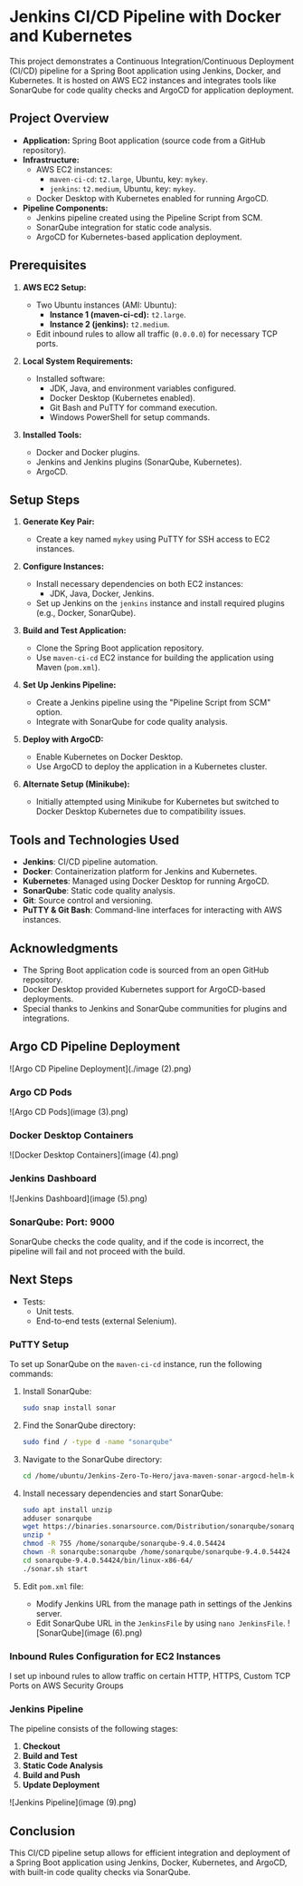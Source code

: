 # Jenkins CI/CD Pipeline with Docker and Kubernetes

This project demonstrates a Continuous Integration/Continuous Deployment (CI/CD) pipeline for a Spring Boot application using Jenkins, Docker, and Kubernetes. It is hosted on AWS EC2 instances and integrates tools like SonarQube for code quality checks and ArgoCD for application deployment.

## Project Overview

- **Application:** Spring Boot application (source code from a GitHub repository).
- **Infrastructure:**
    - AWS EC2 instances:
        - `maven-ci-cd`: `t2.large`, Ubuntu, key: `mykey`.
        - `jenkins`: `t2.medium`, Ubuntu, key: `mykey`.
    - Docker Desktop with Kubernetes enabled for running ArgoCD.
- **Pipeline Components:**
    - Jenkins pipeline created using the Pipeline Script from SCM.
    - SonarQube integration for static code analysis.
    - ArgoCD for Kubernetes-based application deployment.

## Prerequisites

1. **AWS EC2 Setup:**
    - Two Ubuntu instances (AMI: Ubuntu):
        - **Instance 1 (maven-ci-cd):** `t2.large`.
        - **Instance 2 (jenkins):** `t2.medium`.
    - Edit inbound rules to allow all traffic (`0.0.0.0`) for necessary TCP ports.

2. **Local System Requirements:**
    - Installed software:
        - JDK, Java, and environment variables configured.
        - Docker Desktop (Kubernetes enabled).
        - Git Bash and PuTTY for command execution.
        - Windows PowerShell for setup commands.

3. **Installed Tools:**
    - Docker and Docker plugins.
    - Jenkins and Jenkins plugins (SonarQube, Kubernetes).
    - ArgoCD.

## Setup Steps

1. **Generate Key Pair:**
    - Create a key named `mykey` using PuTTY for SSH access to EC2 instances.

2. **Configure Instances:**
    - Install necessary dependencies on both EC2 instances:
        - JDK, Java, Docker, Jenkins.
    - Set up Jenkins on the `jenkins` instance and install required plugins (e.g., Docker, SonarQube).

3. **Build and Test Application:**
    - Clone the Spring Boot application repository.
    - Use `maven-ci-cd` EC2 instance for building the application using Maven (`pom.xml`).

4. **Set Up Jenkins Pipeline:**
    - Create a Jenkins pipeline using the "Pipeline Script from SCM" option.
    - Integrate with SonarQube for code quality analysis.

5. **Deploy with ArgoCD:**
    - Enable Kubernetes on Docker Desktop.
    - Use ArgoCD to deploy the application in a Kubernetes cluster.

6. **Alternate Setup (Minikube):**
    - Initially attempted using Minikube for Kubernetes but switched to Docker Desktop Kubernetes due to compatibility issues.

## Tools and Technologies Used

- **Jenkins**: CI/CD pipeline automation.
- **Docker**: Containerization platform for Jenkins and Kubernetes.
- **Kubernetes**: Managed using Docker Desktop for running ArgoCD.
- **SonarQube**: Static code quality analysis.
- **Git**: Source control and versioning.
- **PuTTY & Git Bash**: Command-line interfaces for interacting with AWS instances.

## Acknowledgments

- The Spring Boot application code is sourced from an open GitHub repository.
- Docker Desktop provided Kubernetes support for ArgoCD-based deployments.
- Special thanks to Jenkins and SonarQube communities for plugins and integrations.

## Argo CD Pipeline Deployment

![Argo CD Pipeline Deployment](./image (2).png)

### Argo CD Pods

![Argo CD Pods](image (3).png)

### Docker Desktop Containers

![Docker Desktop Containers](image (4).png)

### Jenkins Dashboard

![Jenkins Dashboard](image (5).png)

### SonarQube: Port: 9000

SonarQube checks the code quality, and if the code is incorrect, the pipeline will fail and not proceed with the build.

## Next Steps

- Tests:
    - Unit tests.
    - End-to-end tests (external Selenium).

### PuTTY Setup

To set up SonarQube on the `maven-ci-cd` instance, run the following commands:

1. Install SonarQube:
    ```bash
    sudo snap install sonar
    ```

2. Find the SonarQube directory:
    ```bash
    sudo find / -type d -name "sonarqube"
    ```

3. Navigate to the SonarQube directory:
    ```bash
    cd /home/ubuntu/Jenkins-Zero-To-Hero/java-maven-sonar-argocd-helm-k8s/spring-boot-app/sonarqube
    ```

4. Install necessary dependencies and start SonarQube:
    ```bash
    sudo apt install unzip
    adduser sonarqube
    wget https://binaries.sonarsource.com/Distribution/sonarqube/sonarqube-9.4.0.54424.zip
    unzip *
    chmod -R 755 /home/sonarqube/sonarqube-9.4.0.54424
    chown -R sonarqube:sonarqube /home/sonarqube/sonarqube-9.4.0.54424
    cd sonarqube-9.4.0.54424/bin/linux-x86-64/
    ./sonar.sh start
    ```

5. Edit `pom.xml` file:
    - Modify Jenkins URL from the manage path in settings of the Jenkins server.
    - Edit SonarQube URL in the `JenkinsFile` by using `nano JenkinsFile`.
![SonarQube](image (6).png)
### Inbound Rules Configuration for EC2 Instances

I set up inbound rules to allow traffic on certain HTTP, HTTPS, Custom TCP Ports on AWS Security Groups


### Jenkins Pipeline

The pipeline consists of the following stages:

1. **Checkout**
2. **Build and Test**
3. **Static Code Analysis**
4. **Build and Push**
5. **Update Deployment**

![Jenkins Pipeline](image (9).png)

## Conclusion

This CI/CD pipeline setup allows for efficient integration and deployment of a Spring Boot application using Jenkins, Docker, Kubernetes, and ArgoCD, with built-in code quality checks via SonarQube.
